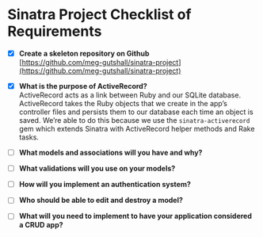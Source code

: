 # Sinatra Project Checklist of Requirements

- [x] **Create a skeleton repository on Github**<br>
[https://github.com/meg-gutshall/sinatra-project](https://github.com/meg-gutshall/sinatra-project)

- [x] **What is the purpose of ActiveRecord?**<br>
ActiveRecord acts as a link between Ruby and our SQLite database. ActiveRecord takes the Ruby objects that we create in the app’s controller files and persists them to our database each time an object is saved. We’re able to do this because we use the `sinatra-activerecord` gem which extends Sinatra with ActiveRecord helper methods and Rake tasks.

- [ ] **What models and associations will you have and why?**<br>

- [ ] **What validations will you use on your models?**<br>

- [ ] **How will you implement an authentication system?**<br>

- [ ] **Who should be able to edit and destroy a model?**<br>

- [ ] **What will you need to implement to have your application considered a CRUD app?**<br>
